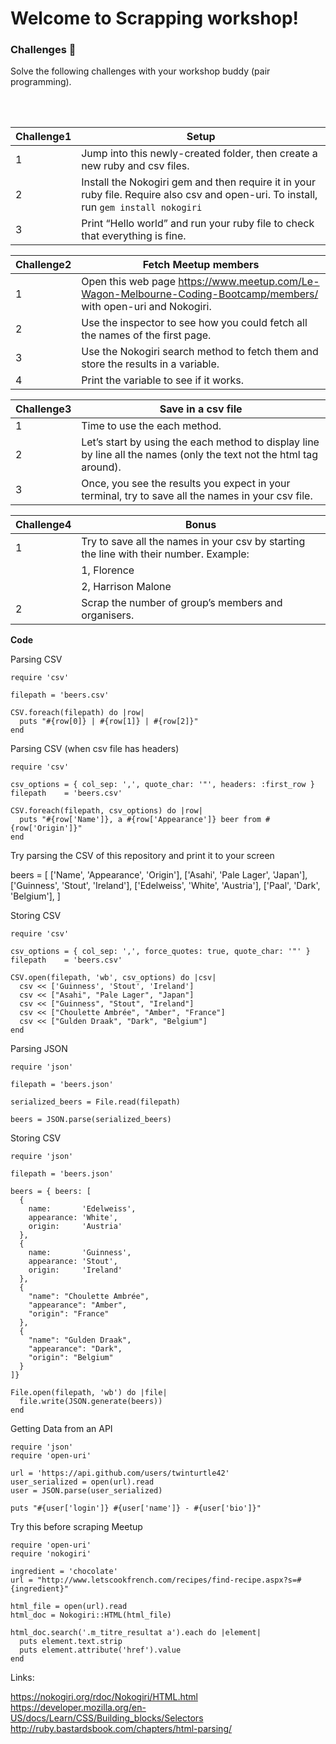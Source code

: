 # Welcome to Scrapping workshop!

### Challenges 💪
Solve the following challenges with your workshop buddy (pair programming).

<br/>
<br/>

| Challenge1| Setup|
| ------ | ------ |
| 1 | Jump into this newly-created folder, then create a new ruby and csv files.
| 2 | Install the Nokogiri gem and then require it in your ruby file. Require also csv and  open-uri. To install, run `gem install nokogiri`
| 3 | Print “Hello world” and run your ruby file to check that everything is fine.

| Challenge2| Fetch Meetup members|
| ------ | ------ |
| 1 | Open this web page https://www.meetup.com/Le-Wagon-Melbourne-Coding-Bootcamp/members/ with open-uri and Nokogiri.
| 2 | Use the inspector to see how you could fetch all the names of the first page.
| 3 | Use the Nokogiri search method to fetch them and store the results in a variable.
| 4 | Print the variable to see if it works.


| Challenge3| Save in a csv file |
| ------ | ------ |
| 1 | Time to use the each method.
| 2 | Let’s start by using the each method to display line by line all the names (only the text not the html tag around).
| 3 | Once, you see the results you expect in your terminal, try to save all the names in your csv file.

| Challenge4| Bonus |
| ------ | ------ |
| 1 | Try to save all the names in your csv by starting the line with their number. Example:
|   |   1, Florence
|   |   2, Harrison Malone
| 2 | Scrap the number of group’s members and organisers.


**Code**

Parsing CSV

```
require 'csv'

filepath = 'beers.csv'

CSV.foreach(filepath) do |row|
  puts "#{row[0]} | #{row[1]} | #{row[2]}"
end

```

Parsing CSV (when csv file has headers)

```
require 'csv'

csv_options = { col_sep: ',', quote_char: '"', headers: :first_row }
filepath    = 'beers.csv'

CSV.foreach(filepath, csv_options) do |row|
  puts "#{row['Name']}, a #{row['Appearance']} beer from #{row['Origin']}"
end

```
Try parsing the CSV of this repository and print it to your screen

beers =
[
  ['Name', 'Appearance', 'Origin'],
  ['Asahi', 'Pale Lager', 'Japan'],
  ['Guinness', 'Stout', 'Ireland'],
  ['Edelweiss', 'White', 'Austria'],
  ['Paal', 'Dark', 'Belgium'],
]

Storing CSV
```
require 'csv'

csv_options = { col_sep: ',', force_quotes: true, quote_char: '"' }
filepath    = 'beers.csv'

CSV.open(filepath, 'wb', csv_options) do |csv|
  csv << ['Guinness', 'Stout', 'Ireland']
  csv << ["Asahi", "Pale Lager", "Japan"]
  csv << ["Guinness", "Stout", "Ireland"]
  csv << ["Choulette Ambrée", "Amber", "France"]
  csv << ["Gulden Draak", "Dark", "Belgium"]
end
```

Parsing JSON

```
require 'json'

filepath = 'beers.json'

serialized_beers = File.read(filepath)

beers = JSON.parse(serialized_beers)
```

Storing CSV
```
require 'json'

filepath = 'beers.json'

beers = { beers: [
  {
    name:       'Edelweiss',
    appearance: 'White',
    origin:     'Austria'
  },
  {
    name:       'Guinness',
    appearance: 'Stout',
    origin:     'Ireland'
  },
  {
    "name": "Choulette Ambrée",
    "appearance": "Amber",
    "origin": "France"
  },
  {
    "name": "Gulden Draak",
    "appearance": "Dark",
    "origin": "Belgium"
  }
]}

File.open(filepath, 'wb') do |file|
  file.write(JSON.generate(beers))
end
```
Getting Data from an API

```
require 'json'
require 'open-uri'

url = 'https://api.github.com/users/twinturtle42'
user_serialized = open(url).read
user = JSON.parse(user_serialized)

puts "#{user['login']} #{user['name']} - #{user['bio']}"
```

Try this before scraping Meetup

```
require 'open-uri'
require 'nokogiri'

ingredient = 'chocolate'
url = "http://www.letscookfrench.com/recipes/find-recipe.aspx?s=#{ingredient}"

html_file = open(url).read
html_doc = Nokogiri::HTML(html_file)

html_doc.search('.m_titre_resultat a').each do |element|
  puts element.text.strip
  puts element.attribute('href').value
end
```

Links: 

https://nokogiri.org/rdoc/Nokogiri/HTML.html
https://developer.mozilla.org/en-US/docs/Learn/CSS/Building_blocks/Selectors
http://ruby.bastardsbook.com/chapters/html-parsing/
